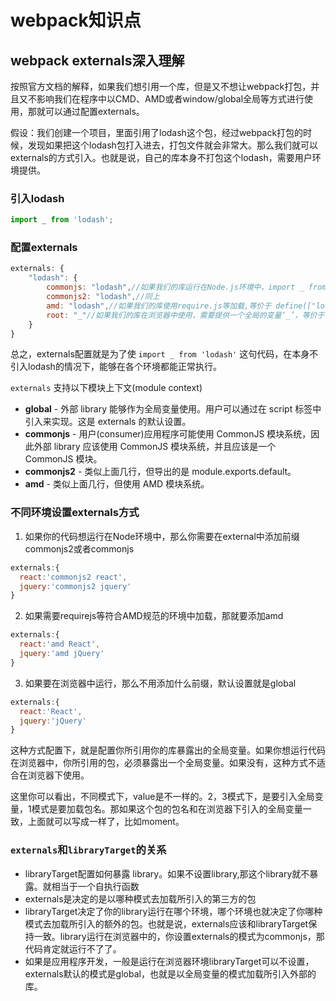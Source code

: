 # webpack知识点

## webpack externals深入理解
按照官方文档的解释，如果我们想引用一个库，但是又不想让webpack打包，并且又不影响我们在程序中以CMD、AMD或者window/global全局等方式进行使用，那就可以通过配置externals。

假设：我们创建一个项目，里面引用了lodash这个包，经过webpack打包的时候，发现如果把这个lodash包打入进去，打包文件就会非常大。那么我们就可以externals的方式引入。也就是说，自己的库本身不打包这个lodash，需要用户环境提供。

### 引入lodash
```js
import _ from 'lodash';
```
### 配置externals
```js
externals: {
    "lodash": {
        commonjs: "lodash",//如果我们的库运行在Node.js环境中，import _ from 'lodash'等价于const _ = require('lodash')
        commonjs2: "lodash",//同上
        amd: "lodash",//如果我们的库使用require.js等加载,等价于 define(["lodash"], factory);
        root: "_"//如果我们的库在浏览器中使用，需要提供一个全局的变量‘_’，等价于 var _ = (window._) or (_);
    }
}
```
总之，externals配置就是为了使 `import _ from 'lodash'` 这句代码，在本身不引入lodash的情况下，能够在各个环境都能正常执行。

`externals` 支持以下模块上下文(module context)
* **global** - 外部 library 能够作为全局变量使用。用户可以通过在 script 标签中引入来实现。这是 externals 的默认设置。
* **commonjs** - 用户(consumer)应用程序可能使用 CommonJS 模块系统，因此外部 library 应该使用 CommonJS 模块系统，并且应该是一个 CommonJS 模块。
* **commonjs2** - 类似上面几行，但导出的是 module.exports.default。
* **amd** - 类似上面几行，但使用 AMD 模块系统。

### 不同环境设置externals方式
1. 如果你的代码想运行在Node环境中，那么你需要在external中添加前缀commonjs2或者commonjs
```js
externals:{
  react:'commonjs2 react',
  jquery:'commonjs2 jquery'
}
```
2. 如果需要requirejs等符合AMD规范的环境中加载，那就要添加amd
```js
externals:{
  react:'amd React',
  jquery:'amd jQuery'
}
```
3. 如果要在浏览器中运行，那么不用添加什么前缀，默认设置就是global
```js
externals:{
  react:'React',
  jquery:'jQuery'
}
```
这种方式配置下，就是配置你所引用你的库暴露出的全局变量。如果你想运行代码在浏览器中，你所引用的包，必须暴露出一个全局变量。如果没有，这种方式不适合在浏览器下使用。

这里你可以看出，不同模式下，value是不一样的。2，3模式下，是要引入全局变量，1模式是要加载包名。那如果这个包的包名和在浏览器下引入的全局变量一致，上面就可以写成一样了，比如moment。

### `externals`和`libraryTarget`的关系
* libraryTarget配置如何暴露 library。如果不设置library,那这个library就不暴露。就相当于一个自执行函数
* externals是决定的是以哪种模式去加载所引入的第三方的包
* libraryTarget决定了你的library运行在哪个环境，哪个环境也就决定了你哪种模式去加载所引入的额外的包。也就是说，externals应该和libraryTarget保持一致。library运行在浏览器中的，你设置externals的模式为commonjs，那代码肯定就运行不了了。
* 如果是应用程序开发，一般是运行在浏览器环境libraryTarget可以不设置，externals默认的模式是global，也就是以全局变量的模式加载所引入外部的库。
